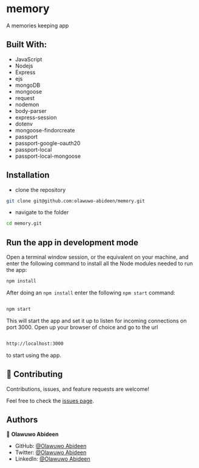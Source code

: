 # memory
A memories keeping app

## Built With:

- JavaScript
- Nodejs
- Express
- ejs
- mongoDB
- mongoose
- request
- nodemon
- body-parser
- express-session
- dotenv
- mongoose-findorcreate
- passport
- passport-google-oauth20
- passport-local
- passport-local-mongoose

## Installation

- clone the repository

```sh
git clone git@github.com:olawuwo-abideen/memory.git
```

- navigate to the folder

```sh
cd memory.git
```

## Run the app in development mode

Open a terminal window session, or the equivalent on your machine, and enter the following command to install all the
Node modules needed to run the app:

```sh
npm install
```

After doing an `npm install` enter the following `npm start` command:

```sh

npm start

```

This will start the app and set it up to listen for incoming connections on port 3000. Open up your browser of choice
and go to the url

```sh

http://localhost:3000

```

to start using the app.

## 🤝 Contributing

Contributions, issues, and feature requests are welcome!

Feel free to check the [issues page](https://github.com/Olawuwo-Abideen/memory/issues).

## Authors

👤 **Olawuwo Abideen**

- GitHub: [@Olawuwo Abideen](https://github.com/olawuwo-abideen)
- Twitter: [@Olawuwo Abideen](https://twitter.com/olawuwo_abideen)
- LinkedIn: [@Olawuwo Abideen](https://www.linkedin.com/in/olawuwo-abideen/)
